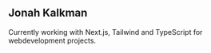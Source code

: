 ## Jonah Kalkman

Currently working with Next.js, Tailwind and TypeScript for webdevelopment projects.

<!---
jonahkalkman/jonahkalkman is a ✨ special ✨ repository because its `README.md` (this file) appears on your GitHub profile.
You can click the Preview link to take a look at your changes.
--->

